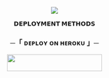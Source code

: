 <p align="center">
  <img src="https://unitedcamps.in/Images/file_5113.jpg">
</p>

<p align="center">
<b>𝗗𝗘𝗣𝗟𝗢𝗬𝗠𝗘𝗡𝗧 𝗠𝗘𝗧𝗛𝗢𝗗𝗦</b>
</p>

<h3 align="center">
    ─「 ᴅᴇᴩʟᴏʏ ᴏɴ ʜᴇʀᴏᴋᴜ 」─
</h3>

<p align="center"><a href="https://dashboard.heroku.com/new?template=https://github.com/Roninbyrne/Yumi"> <img src="https://img.shields.io/badge/Deploy%20On%20Heroku-cream?style=for-the-badge&logo=heroku" width="220" height="38.45"/></a></p>
